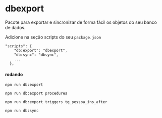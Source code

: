 # dbexport
Pacote para exportar e sincronizar de forma fácil os objetos do seu banco de dados.

Adicione na seção scripts do seu `package.json`

```
"scripts": {
    "db:export": "dbexport",
    "db:sync": "dbsync",
    ...
  },
```

#### rodando
`npm run db:export`

`npm run db:export procedures`

`npm run db:export triggers tg_pessoa_ins_after`

`npm run db:sync`
